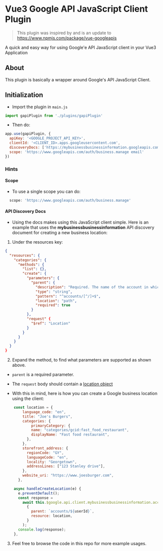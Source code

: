 # Vue3 Google API JavaScript Client Plugin

> This plugin was inspired by and is an update to https://www.npmjs.com/package/vue-googleapis

A quick and easy way for using Google'e API JavaScript client in your Vue3 Application

## About

This plugin is basically a wrapper around Google's API JavaScript Client.

## Initialization

- Import the plugin in `main.js`

```js
import gapiPlugin from './plugins/gapiPlugin'
```

- Then do:

```js
app.use(gapiPlugin, {
  apiKey: '<GOOGLE_PROJECT_API_KEY>',
  clientId: '<CLIENT_ID>.apps.googleusercontent.com',
  discoveryDocs: ['https://mybusinessbusinessinformation.googleapis.com/$discovery/rest?version=v1'],
  scope: 'https://www.googleapis.com/auth/business.manage email'
})
```

### Hints

#### Scope

- To use a single scope you can do:

```js
  scope: 'https://www.googleapis.com/auth/business.manage'
```

#### API Discovery Docs

- Using the docs makes using this JavaScript client simple. Here is an example that uses the **mybusinessbusinessinformation** API discovery document for creating a new business location:

1. Under the resources key: 

```json
{
  "resources": {
    "categories": {
      "methods": {
        "list": {},
        "create": {
          "parameters": {
            "parent": {
              "description": "Required. The name of the account in which to create this location.",
              "type": "string",
              "pattern": "^accounts/[^/]+$",
              "location": "path",
              "required": true
            }
          },
          "request" {
            "$ref": "Location"
          }
        }
      }
    }
  }
}

```

2. Expand the method, to find what parameters are supported as shown above. 
- `parent` is a required parameter.
- The `request` body should contain a [location object](https://developers.google.com/my-business/reference/businessinformation/rest/v1/accounts.locations#Location)

- With this in mind, here is how you can create a Google business location using the client: 

```js
    const location = {
        language_code: "en",
        title: "Joe's Burgers",
        categories: {
            primaryCategory: {
            name: "categories/gcid:fast_food_restaurant",
            displayName: "Fast food restaurant",
          },
        },
        storefront_address: {
          regionCode: "GY",
          languageCode: "en",
          locality: "Georgetown",
          addressLines: ["123 Stanley drive"],
        },
        website_uri: "https://www.joesburger.com",
      },

    async handleCreateLocation(e) {
      e.preventDefault();
      const response =
        await this.$google.api.client.mybusinessbusinessinformation.accounts.locations.create(
          {
            parent: `accounts/${userId}`,
            resource: location,
          }
        );
      console.log(response);
    },
```

3. Feel free to browse the code in this repo for more example usages.





